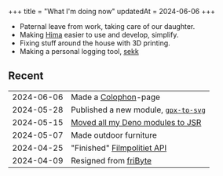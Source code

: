 +++
title = "What I'm doing now"
updatedAt = 2024-06-06
+++

- Paternal leave from work, taking care of our daughter.
- Making [Hima][hima] easier to use and develop, simplify.
- Fixing stuff around the house with 3D printing.
- Making a personal logging tool, [sekk]

## Recent

|            |                                        |
| ---------: | :------------------------------------- |
| 2024-06-06 | Made a [Colophon]-page                 |
| 2024-05-28 | Published a new module, [`gpx-to-svg`] |
| 2024-05-15 | [Moved all my Deno modules to JSR]     |
| 2024-05-07 | Made outdoor furniture                 |
| 2024-04-25 | "Finished" [Filmpolitiet API]          |
| 2024-04-09 | Resigned from [friByte]                |

[hima]: https://sr.ht/~timharek/hima/
[Filmpolitiet API]: https://sr.ht/~timharek/filmpolitiet-api/
[sekk]: https://git.sr.ht/~timharek/sekk
[Moved all my Deno modules to JSR]:
  /blog/all-my-deno-modules-are-now-available-on-jsr
[`gpx-to-svg`]: https://jsr.io/@timharek/gpx-to-svg
[fribyte]: https://fribyte.no/
[colophon]: /colophon
